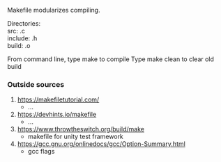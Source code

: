 Makefile modularizes compiling.

Directories:  
src: .c  
include: .h  
build: .o  

From command line, type make to compile
Type make clean to clear old build

### Outside sources
1. https://makefiletutorial.com/  
   * ...
3. https://devhints.io/makefile  
   * ...
5. https://www.throwtheswitch.org/build/make
   * makefile for unity test framework
7. https://gcc.gnu.org/onlinedocs/gcc/Option-Summary.html
   * gcc flags
